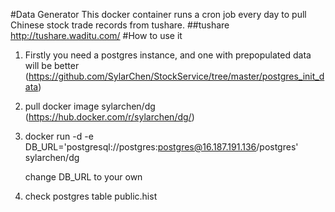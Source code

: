 #Data Generator
This docker container runs a cron job every day to pull Chinese stock trade records from tushare.
##tushare
http://tushare.waditu.com/
#How to use it
  1. Firstly you need a postgres instance, and one with prepopulated data will be better (https://github.com/SylarChen/StockService/tree/master/postgres_init_data)
  2. pull docker image sylarchen/dg (https://hub.docker.com/r/sylarchen/dg/)
  3. docker run -d -e DB_URL='postgresql://postgres:postgres@16.187.191.136/postgres' sylarchen/dg
     
     change DB_URL to your own
  4. check postgres table public.hist
